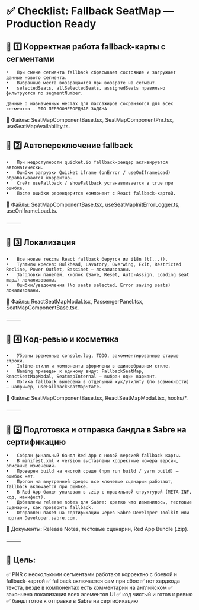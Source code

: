 # ✅ Checklist: Fallback SeatMap — Production Ready

## 🔷 1️⃣ Корректная работа fallback-карты с сегментами
	•	При смене сегмента fallback сбрасывает состояние и загружает данные нового сегмента.
	•	Выбранные места возвращаются при возврате на сегмент.
	•	selectedSeats, allSelectedSeats, assignedSeats правильно фильтруются по segmentNumber.
	
	Данные о назначенных местах для пассажиров сохраняются для всех сегментов - ЭТО ПЕРВООЧЕРОЕДНАЯ ЗАДАЧА

📍 Файлы:
SeatMapComponentBase.tsx, SeatMapComponentPnr.tsx, useSeatMapAvailability.ts.

## 🔷 2️⃣  Автопереключение fallback
	•	При недоступности quicket.io fallback‑рендер активируется автоматически.
	•	Ошибки загрузки Quicket iframe (onError / useOnIframeLoad) обрабатываются корректно.
	•	Стейт useFallback / showFallback устанавливается в true при ошибке.
	•	После ошибки ререндерится компонент с React fallback‑картой.

📍 Файлы:
SeatMapComponentBase.tsx, useSeatMapInitErrorLogger.ts, useOnIframeLoad.ts.

⸻

## 🔷 3️⃣ Локализация
	•	Все новые тексты React fallback берутся из i18n (t(...)).
	•	Тултипы кресел: Bulkhead, Lavatory, Overwing, Exit, Restricted Recline, Power Outlet, Bassinet — локализованы.
	•	Заголовки панелей, кнопок (Save, Reset, Auto‑Assign, Loading seat map…) локализованы.
	•	Ошибки/уведомления (No seats selected, Error saving seats) локализованы.

📍 Файлы:
ReactSeatMapModal.tsx, PassengerPanel.tsx, SeatMapComponentBase.tsx.

⸻

## 🔷 4️⃣ Код‑ревью и косметика
	•	Убраны временные console.log, TODO, закомментированные старые строки.
	•	Inline‑стили и компоненты оформлены в единообразном стиле.
	•	Naming приведен к единому виду: FallbackSeatMap, ReactSeatMapModal, SeatmapInternal — выбран один вариант.
	•	Логика fallback вынесена в отдельный хук/утилиту (по возможности) — например, useFallbackSeatMapState.

📍 Файлы:
SeatMapComponentBase.tsx, ReactSeatMapModal.tsx, hooks/*.

⸻

## 🔷 5️⃣ Подготовка и отправка бандла в Sabre на сертификацию
	•	Собран финальный бандл Red App с новой версией fallback карты.
	•	В manifest.xml и version выставлены корректные номера версии, описание изменений.
	•	Проверен build на чистой среде (npm run build / yarn build) — ошибок нет.
	•	Прогон на внутренней среде: все ключевые сценарии работают, fallback включается при ошибке.
	•	В Red App бандл упакован в .zip с правильной структурой (META‑INF, код, манифест).
	•	Добавлены release notes для Sabre: кратко что изменилось, тестовые сценарии, как проверить fallback.
	•	Отправлен пакет на сертификацию через Sabre Developer Toolkit или портал Developer.sabre.com.

📍 Документы:
Release Notes, тестовые сценарии, Red App Bundle (.zip).

⸻

## 🎯 Цель:
✅ PNR c несколькими сегментами работают корректно с боевой и fallback-картой
✅ fallback включается сам при сбое
✅ нет хардкода текста, везде в компонентах есть комментарии на английском
✅ закончена локализация всех элементов UI
✅ код чистый и готов к ревью
✅ бандл готов к отправке в Sabre на сертификацию